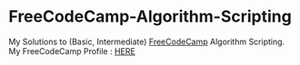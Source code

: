 # FreeCodeCamp-Algorithm-Scripting
My Solutions to (Basic, Intermediate) <a href="https://www.freecodecamp.org/">FreeCodeCamp</a> Algorithm Scripting.
<br>
My FreeCodeCamp Profile : <a href="https://www.freecodecamp.org/youssefali11997">HERE</a>
